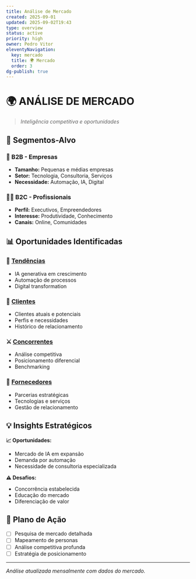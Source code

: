 ```yaml
---
title: Análise de Mercado
created: 2025-09-01
updated: 2025-09-02T19:43
type: overview
status: active
priority: high
owner: Pedro Vitor
eleventyNavigation:
  key: mercado
  title: 🌍 Mercado
  order: 3
dg-publish: true
---
```


# 🌍 **ANÁLISE DE MERCADO**

> *Inteligência competitiva e oportunidades*

## 🎯 **Segmentos-Alvo**

### **🏢 B2B - Empresas**
- **Tamanho:** Pequenas e médias empresas
- **Setor:** Tecnologia, Consultoria, Serviços
- **Necessidade:** Automação, IA, Digital

### **👨‍💼 B2C - Profissionais**  
- **Perfil:** Executivos, Empreendedores
- **Interesse:** Produtividade, Conhecimento
- **Canais:** Online, Comunidades

## 📊 **Oportunidades Identificadas**

### **🚀 [Tendências](./Tendencias/)**
- IA generativa em crescimento
- Automação de processos
- Digital transformation

### **👥 [Clientes](./Clientes/)**
- Clientes atuais e potenciais
- Perfis e necessidades
- Histórico de relacionamento

### **⚔️ [Concorrentes](./Concorrentes/)**
- Análise competitiva
- Posicionamento diferencial
- Benchmarking

### **🤝 [Fornecedores](./Fornecedores/)**
- Parcerias estratégicas
- Tecnologias e serviços
- Gestão de relacionamento

## 💡 **Insights Estratégicos**

**📈 Oportunidades:**
- Mercado de IA em expansão
- Demanda por automação
- Necessidade de consultoria especializada

**⚠️ Desafios:**
- Concorrência estabelecida  
- Educação do mercado
- Diferenciação de valor

## 🎯 **Plano de Ação**

- [ ] Pesquisa de mercado detalhada
- [ ] Mapeamento de personas
- [ ] Análise competitiva profunda
- [ ] Estratégia de posicionamento

---

*Análise atualizada mensalmente com dados do mercado.*
